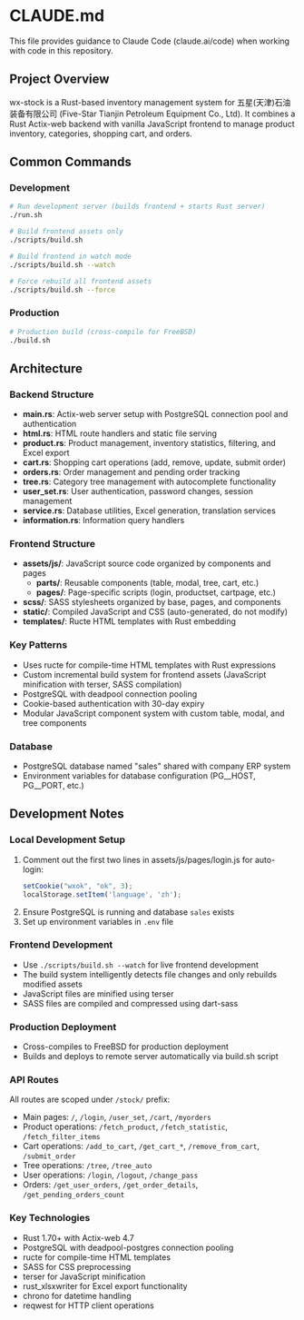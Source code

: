 # CLAUDE.md

This file provides guidance to Claude Code (claude.ai/code) when working with code in this repository.

## Project Overview

wx-stock is a Rust-based inventory management system for 五星(天津)石油装备有限公司 (Five-Star Tianjin Petroleum Equipment Co., Ltd). It combines a Rust Actix-web backend with vanilla JavaScript frontend to manage product inventory, categories, shopping cart, and orders.

## Common Commands

### Development
```bash
# Run development server (builds frontend + starts Rust server)
./run.sh

# Build frontend assets only
./scripts/build.sh

# Build frontend in watch mode
./scripts/build.sh --watch

# Force rebuild all frontend assets
./scripts/build.sh --force
```

### Production
```bash
# Production build (cross-compile for FreeBSD)
./build.sh
```

## Architecture

### Backend Structure
- **main.rs**: Actix-web server setup with PostgreSQL connection pool and authentication
- **html.rs**: HTML route handlers and static file serving
- **product.rs**: Product management, inventory statistics, filtering, and Excel export
- **cart.rs**: Shopping cart operations (add, remove, update, submit order)
- **orders.rs**: Order management and pending order tracking
- **tree.rs**: Category tree management with autocomplete functionality
- **user_set.rs**: User authentication, password changes, session management
- **service.rs**: Database utilities, Excel generation, translation services
- **information.rs**: Information query handlers

### Frontend Structure
- **assets/js/**: JavaScript source code organized by components and pages
  - **parts/**: Reusable components (table, modal, tree, cart, etc.)
  - **pages/**: Page-specific scripts (login, productset, cartpage, etc.)
- **scss/**: SASS stylesheets organized by base, pages, and components
- **static/**: Compiled JavaScript and CSS (auto-generated, do not modify)
- **templates/**: Ructe HTML templates with Rust embedding

### Key Patterns
- Uses ructe for compile-time HTML templates with Rust expressions
- Custom incremental build system for frontend assets (JavaScript minification with terser, SASS compilation)
- PostgreSQL with deadpool connection pooling
- Cookie-based authentication with 30-day expiry
- Modular JavaScript component system with custom table, modal, and tree components

### Database
- PostgreSQL database named "sales" shared with company ERP system
- Environment variables for database configuration (PG__HOST, PG__PORT, etc.)

## Development Notes

### Local Development Setup
1. Comment out the first two lines in assets/js/pages/login.js for auto-login:
   ```javascript
   setCookie("wxok", "ok", 3);
   localStorage.setItem('language', 'zh');
   ```
2. Ensure PostgreSQL is running and database `sales` exists
3. Set up environment variables in `.env` file

### Frontend Development
- Use `./scripts/build.sh --watch` for live frontend development
- The build system intelligently detects file changes and only rebuilds modified assets
- JavaScript files are minified using terser
- SASS files are compiled and compressed using dart-sass

### Production Deployment
- Cross-compiles to FreeBSD for production deployment
- Builds and deploys to remote server automatically via build.sh script

### API Routes
All routes are scoped under `/stock/` prefix:
- Main pages: `/`, `/login`, `/user_set`, `/cart`, `/myorders`
- Product operations: `/fetch_product`, `/fetch_statistic`, `/fetch_filter_items`
- Cart operations: `/add_to_cart`, `/get_cart_*`, `/remove_from_cart`, `/submit_order`
- Tree operations: `/tree`, `/tree_auto`
- User operations: `/login`, `/logout`, `/change_pass`
- Orders: `/get_user_orders`, `/get_order_details`, `/get_pending_orders_count`

### Key Technologies
- Rust 1.70+ with Actix-web 4.7
- PostgreSQL with deadpool-postgres connection pooling
- ructe for compile-time HTML templates
- SASS for CSS preprocessing
- terser for JavaScript minification
- rust_xlsxwriter for Excel export functionality
- chrono for datetime handling
- reqwest for HTTP client operations